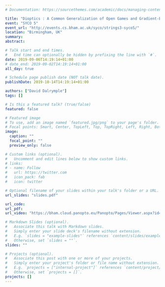 ```yaml
---
# Documentation: https://sourcethemes.com/academic/docs/managing-content/

title: "Dioptics : A Common Generalization of Open Games and Gradient-Based Learners"
event: "SYCO 5"
event_url: "http://events.cs.bham.ac.uk/syco/strings3-syco5/"
location: "Birmingham, UK"
summary:
abstract:

# Talk start and end times.
#   End time can optionally be hidden by prefixing the line with `#`.
date: 2019-09-06T14:19:14+01:00
# date_end: 2019-09-02T14:19:14+01:00
all_day: true

# Schedule page publish date (NOT talk date).
publishDate: 2019-10-14T14:19:14+01:00

authors: ["David Dalrymple"]
tags: []

# Is this a featured talk? (true/false)
featured: false

# Featured image
# To use, add an image named `featured.jpg/png` to your page's folder.
# Focal points: Smart, Center, TopLeft, Top, TopRight, Left, Right, BottomLeft, Bottom, BottomRight.
image:
  caption: ""
  focal_point: ""
  preview_only: false

# Custom links (optional).
#   Uncomment and edit lines below to show custom links.
# links:
# - name: Follow
#   url: https://twitter.com
#   icon_pack: fab
#   icon: twitter

# Optional filename of your slides within your talk's folder or a URL.
url_slides: "slides.pdf"

url_code:
url_pdf:
url_video: "https://bham.cloud.panopto.eu/Panopto/Pages/Viewer.aspx?id=39acddd8-e131-4b3f-9704-aabf00bec4e7"

# Markdown Slides (optional).
#   Associate this talk with Markdown slides.
#   Simply enter your slide deck's filename without extension.
#   E.g. `slides = "example-slides"` references `content/slides/example-slides.md`.
#   Otherwise, set `slides = ""`.
slides: ""

# Projects (optional).
#   Associate this post with one or more of your projects.
#   Simply enter your project's folder or file name without extension.
#   E.g. `projects = ["internal-project"]` references `content/project/deep-learning/index.md`.
#   Otherwise, set `projects = []`.
projects: []
---
```

